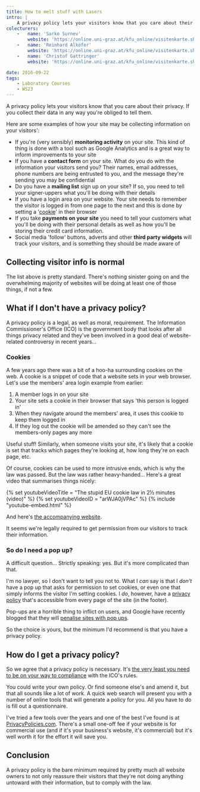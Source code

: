 ```yaml
---
title: How to melt stuff with Lasers
intro: |
    A privacy policy lets your visitors know that you care about their privacy. If you collect their data in any way you're obliged to tell them.
colecturers:
    -   name: 'Sarko Surnev'
        website: 'https://online.uni-graz.at/kfu_online/visitenkarte.show_vcard?pPersonenId=5204FAE994D83BC8&pPersonenGruppe=3'
    -   name: 'Reinhard Alkofer'
        website: 'https://online.uni-graz.at/kfu_online/visitenkarte.show_vcard?pPersonenId=5204FAE994D83BC8&pPersonenGruppe=3'
    -   name: 'Christof Gattringer'
        website: 'https://online.uni-graz.at/kfu_online/visitenkarte.show_vcard?pPersonenId=5204FAE994D83BC8&pPersonenGruppe=3'

date: 2016-09-22
tags:
    - Laboratory Courses
    - WS23
---
```


A privacy policy lets your visitors know that you care about their privacy. If you collect their data in any way you're obliged to tell them.

Here are some examples of how your site may be collecting information on your visitors':

+ If you're (very sensibly) **monitoring activity** on your site. This kind of thing is done with a tool such as Google Analytics and is a great way to inform improvements to your site
+ If you have a **contact form** on your site. What do you do with the information your visitors send you? Their names, email addresses, phone numbers are being entrusted to you, and the message they're sending you may be confidential
+ Do you have a **mailing list** sign up on your site? If so, you need to tell your signer-uppers what you'll be doing with their details
+ If you have a login area on your website. Your site needs to remember the visitor is logged in from one page to the next and this is done by setting a '[cookie](#cookies)' in their browser
+ If you take **payments on your site** you need to tell your customers what you'll be doing with their personal details as well as how you'll be storing their credit card information.
+ Social media 'follow' buttons, adverts and other **third party widgets** will track your visitors, and is something they should be made aware of


## Collecting visitor info is normal

The list above is pretty standard. There's nothing sinister going on and the overwhelming majority of websites will be doing at least one of those things, if not a few.


## What if I don't have a privacy policy?

A privacy policy is a legal, as well as moral, requirement. The Information Commissioner's Office (ICO) is the government body that looks after all things privacy related and they've been involved in a good deal of website-related controversy in recent years…

### Cookies

A few years ago there was a bit of a hoo-ha surrounding cookies on the web. A cookie is a snippet of code that a website sets in your web browser. Let's use the members' area login example from earlier:

1. A member logs in on your site
2. Your site sets a cookie in their browser that says 'this person is logged in'
3. When they navigate around the members' area, it uses this cookie to keep them logged in
4. If they log out the cookie will be amended so they can't see the members-only pages any more

Useful stuff! Similarly, when someone visits your site, it's likely that a cookie is set that tracks which pages they're looking at, how long they're on each page, etc.

Of course, cookies can be used to more intrusive ends, which is why the law was passed. But the law was rather heavy-handed… Here's a great video that summarises things nicely:

{% set youtubeVideoTitle = "The stupid EU cookie law in 2½ minutes (video)" %}
{% set youtubeVideoID = "arWJA0jVPAc" %}
{% include "youtube-embed.html" %}

And here's [the accompanying website](https://nocookielaw.com/).

It seems we're legally required to get permission from our visitors to track their information.

### So do I need a pop up?

A difficult question… Strictly speaking: yes. But it's more complicated than that.

I'm no lawyer, so I don't want to tell you not to. What I _can_ say is that I _don't_ have a pop up that asks for permission to set cookies, or even one that simply informs the visitor I'm setting cookies. I _do_, however, have a [privacy policy](/privacy-policy) that's accessible from every page of the site (in the footer).

Pop-ups are a horrible thing to inflict on users, and Google have recently blogged that they will [penalise sites with pop ups](https://webmasters.googleblog.com/2016/08/helping-users-easily-access-content-on.html).

So the choice is yours, but the minimum I'd recommend is that you have a privacy policy.


## How do I get a privacy policy?

So we agree that a privacy policy is necessary. It's [the very least you need to be on your way to compliance](https://twitter.com/ICOnews/status/243741420043788288) with the ICO's rules.

You could write your own policy. Or find someone else's and amend it, but that all sounds like a lot of work. A quick web search will present you with a number of online tools that will generate a policy for you. All you have to do is fill out a questionnaire.

I've tried a few tools over the years and one of the best I've found is at [PrivacyPolicies.com](https://www.privacypolicies.com). There's a small one-off fee if your website is for commercial use (and if it's your business's website, it's commercial) but it's well worth it for the effort it will save you.


## Conclusion

A privacy policy is the bare minimum required by pretty much all website owners to not only reassure their visitors that they're not doing anything untoward with their information, but to comply with the law.
